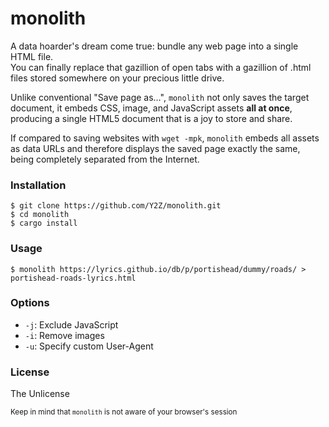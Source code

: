# monolith

A data hoarder's dream come true: bundle any web page into a single HTML file.  
You can finally replace that gazillion of open tabs with a gazillion of .html files stored somewhere on your precious little drive.

Unlike conventional "Save page as…", `monolith` not only saves the target document,
it embeds CSS, image, and JavaScript assets **all at once**, producing a single HTML5 document that is a joy to store and share.

If compared to saving websites with `wget -mpk`, `monolith` embeds all assets as data URLs and therefore displays the saved page exactly the same, being completely separated from the Internet.

<!-- `This program works both on remote and local targets. -->

### Installation
    $ git clone https://github.com/Y2Z/monolith.git
    $ cd monolith
    $ cargo install

### Usage
    $ monolith https://lyrics.github.io/db/p/portishead/dummy/roads/ > portishead-roads-lyrics.html
<!-- or -->

<!-- cat local.html | monolith - > local.html -->

### Options
 - `-j`: Exclude JavaScript
 - `-i`: Remove images
 - `-u`: Specify custom User-Agent
<!--  - `-a`: Don't make anchors link to remote documents -->

### License
The Unlicense

<!-- Microtext -->
<sub>Keep in mind that `monolith` is not aware of your browser's session</sub>
